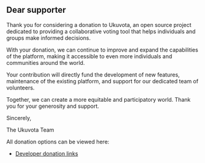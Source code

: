 ## Dear supporter

Thank you for considering a donation to Ukuvota, an open source project dedicated to providing a collaborative voting tool that helps individuals and groups make informed decisions.

With your donation, we can continue to improve and expand the capabilities of the platform, making it accessible to even more individuals and communities around the world.

Your contribution will directly fund the development of new features, maintenance of the existing platform, and support for our dedicated team of volunteers.

Together, we can create a more equitable and participatory world. Thank you for your generosity and support.

Sincerely,

The Ukuvota Team

All donation options can be viewed here:
 - [Developer donation links](https://waotzi.org/donate)